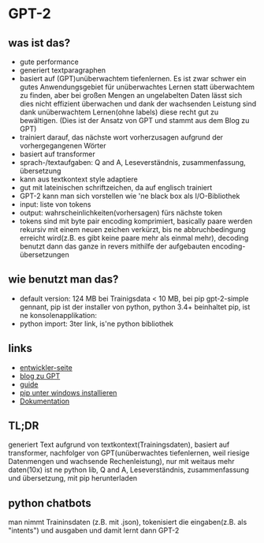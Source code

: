 # GPT-2

## was ist das?

- gute performance
- generiert textparagraphen
- basiert auf (GPT)unüberwachtem tiefenlernen. Es ist zwar schwer ein gutes Anwendungsgebiet für
  unüberwachtes Lernen statt überwachtem zu finden, aber bei großen Mengen an ungelabelten Daten
  lässt sich dies nicht effizient überwachen und dank der wachsenden Leistung sind dank
  unüberwachtem Lernen(ohne labels) diese recht gut zu bewältigen. (Dies ist der Ansatz von GPT
  und stammt aus dem Blog zu GPT)
- trainiert darauf, das nächste wort vorherzusagen aufgrund der vorhergegangenen Wörter
- basiert auf transformer
- sprach-/textaufgaben: Q and A, Leseverständnis, zusammenfassung, übersetzung
- kann aus textkontext style adaptiere
- gut mit lateinischen schriftzeichen, da auf englisch trainiert
- GPT-2 kann man sich vorstellen wie 'ne black box als I/O-Bibliothek
- input: liste von tokens
- output: wahrscheinlichkeiten(vorhersagen) fürs nächste token
- tokens sind mit byte pair encoding komprimiert, basically paare werden rekursiv
  mit einem neuen zeichen verkürzt, bis ne abbruchbedingung erreicht wird(z.B.
  es gibt keine paare mehr als einmal mehr), decoding benutzt dann das ganze in
  revers mithilfe der aufgebauten encoding-übersetzungen

## wie benutzt man das?

- default version: 124 MB bei Trainigsdata < 10 MB, bei pip gpt-2-simple gennant,
  pip ist der installer von python, python 3.4+ beinhaltet pip, ist ne konsolenapplikation:
- python import: 3ter link, is'ne python bibliothek

## links

- [entwickler-seite](https://openai.com/about/)
- [blog zu GPT](https://openai.com/blog/language-unsupervised/)
- [guide](https://minimaxir.com/2019/09/howto-gpt2/)
- [pip unter windows installieren](https://dev.scoutman.at/2014/04/python-pip-unter-windows-installieren/)
- [Dokumentation](https://huggingface.co/transformers/installation.html)

## TL;DR

generiert Text aufgrund von textkontext(Trainingsdaten), basiert auf transformer,
nachfolger von GPT(unüberwachtes tiefenlernen, weil riesige Datenmengen und wachsende Rechenleistung), 
nur mit weitaus mehr daten(10x) ist ne python lib, Q and A,
Leseverständnis, zusammenfassung und übersetzung, mit pip herunterladen

## python chatbots

man nimmt Traininsdaten (z.B. mit .json), tokenisiert die eingaben(z.B. als "intents") und ausgaben
und damit lernt dann GPT-2
